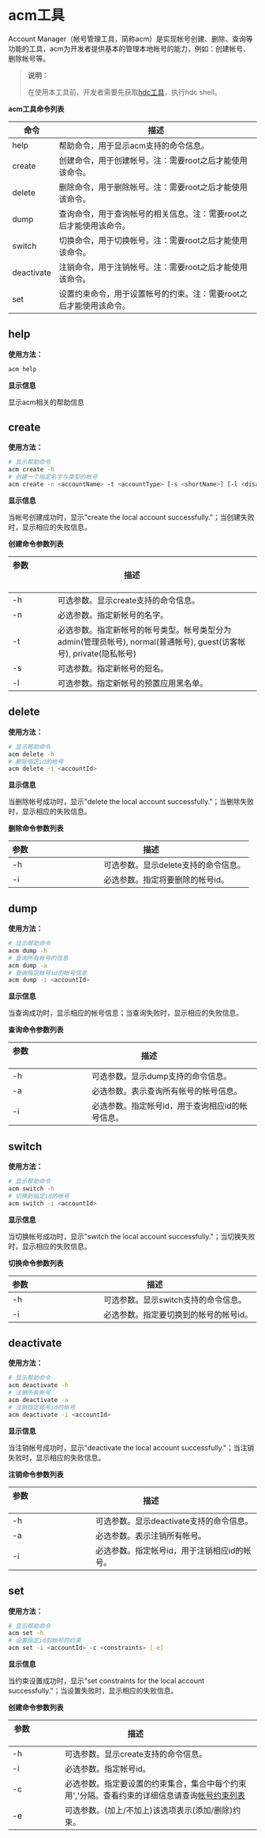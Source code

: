 # acm工具


Account Manager（帐号管理工具，简称acm）是实现帐号创建、删除、查询等功能的工具，acm为开发者提供基本的管理本地帐号的能力，例如：创建帐号、删除帐号等。

> **说明：**
>
> 在使用本工具前，开发者需要先获取[hdc工具](../dfx/hdc.md)，执行hdc shell。


**acm工具命令列表**

| 命令 | 描述 |
| -------- | -------- |
| help | 帮助命令，用于显示acm支持的命令信息。 |
| create | 创建命令，用于创建帐号。注：需要root之后才能使用该命令。 |
| delete | 删除命令，用于删除帐号。注：需要root之后才能使用该命令。 |
| dump | 查询命令，用于查询帐号的相关信息。注：需要root之后才能使用该命令。 |
| switch | 切换命令，用于切换帐号。注：需要root之后才能使用该命令。 |
| deactivate | 注销命令，用于注销帐号。注：需要root之后才能使用该命令。 |
| set | 设置约束命令，用于设置帐号的约束。注：需要root之后才能使用该命令。 |


## help

**使用方法：**

```bash
acm help
```

**显示信息**

显示acm相关的帮助信息


## create

**使用方法：**

```bash
# 显示帮助命令
acm create -h
# 创建一个指定名字与类型的帐号
acm create -n <accountName> -t <accountType> [-s <shortName>] [-l <disallowed-install-hap-list>]
```

**显示信息**

当帐号创建成功时，显示"create the local account successfully."；当创建失败时，显示相应的失败信息。

**创建命令参数列表**

| 参数                                | 描述                       |
| ----------------------------------- | -------------------------- |
| -h | 可选参数。显示create支持的命令信息。 |
| -n | 必选参数。指定新帐号的名字。 |
| -t | 必选参数。指定新帐号的帐号类型。帐号类型分为admin(管理员帐号), normal(普通帐号), guest(访客帐号), private(隐私帐号) |
| -s | 可选参数。指定新帐号的短名。 |
| -l | 可选参数。指定新帐号的预置应用黑名单。 |


## delete

**使用方法：**

```bash
# 显示帮助命令
acm delete -h
# 删除指定id的帐号
acm delete -i <accountId>
```

**显示信息**

当删除帐号成功时，显示"delete the local account successfully."；当删除失败时，显示相应的失败信息。

**删除命令参数列表**

| 参数                                | 描述                       |
| ----------------------------------- | -------------------------- |
| -h | 可选参数。显示delete支持的命令信息。 |
| -i | 必选参数。指定将要删除的帐号id。 |


## dump

**使用方法：**

```bash
# 显示帮助命令
acm dump -h
# 查询所有帐号的信息
acm dump -a
# 查询指定帐号id的帐号信息
acm dump -i <accountId>
```

**显示信息**

当查询成功时，显示相应的帐号信息；当查询失败时，显示相应的失败信息。

**查询命令参数列表**

| 参数                                | 描述                       |
| ----------------------------------- | -------------------------- |
| -h | 可选参数。显示dump支持的命令信息。 |
| -a | 必选参数。表示查询所有帐号的帐号信息。 |
| -i | 必选参数。指定帐号id，用于查询相应id的帐号信息。 |


## switch

**使用方法：**

```bash
# 显示帮助命令
acm switch -h
# 切换到指定id的帐号
acm switch -i <accountId>
```

**显示信息**

当切换帐号成功时，显示"switch the local account successfully."；当切换失败时，显示相应的失败信息。

**切换命令参数列表**

| 参数                                | 描述                       |
| ----------------------------------- | -------------------------- |
| -h | 可选参数。显示switch支持的命令信息。 |
| -i | 必选参数。指定要切换到的帐号的帐号id。 |


## deactivate

**使用方法：**

```bash
# 显示帮助命令
acm deactivate -h
# 注销所有帐号
acm deactivate -a
# 注销指定帐号id的帐号
acm deactivate -i <accountId>
```

**显示信息**

当注销帐号成功时，显示"deactivate the local account successfully."；当注销失败时，显示相应的失败信息。

**注销命令参数列表**

| 参数                                | 描述                       |
| ----------------------------------- | -------------------------- |
| -h | 可选参数。显示deactivate支持的命令信息。 |
| -a | 必选参数。表示注销所有帐号。 |
| -i | 必选参数。指定帐号id，用于注销相应id的帐号。 |


## set

**使用方法：**

```bash
# 显示帮助命令
acm set -h
# 设置指定id的帐号的约束
acm set -i <accountId> -c <constraints> [-e]
```

**显示信息**

当约束设置成功时，显示"set constraints for the local account successfully."；当设置失败时，显示相应的失败信息。

**创建命令参数列表**

| 参数                                | 描述                       |
| ----------------------------------- | -------------------------- |
| -h | 可选参数。显示create支持的命令信息。 |
| -i | 必选参数。指定帐号id。 |
| -c | 必选参数。指定要设置的约束集合，集合中每个约束用','分隔。查看约束的详细信息请查询[帐号约束列表](../reference/apis-basic-services-kit/js-apis-osAccount.md#系统账号约束列表) |
| -e | 可选参数。(加上/不加上)该选项表示(添加/删除)约束。 |
